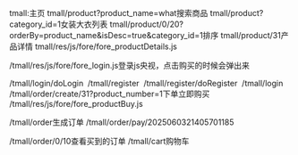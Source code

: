 tmall:主页
tmall/product?product_name=what搜索商品
tmall/product?category_id=1女装大衣列表
tmall/product/0/20?orderBy=product_name&isDesc=true&category_id=1排序
tmall/product/31产品详情
tmall/res/js/fore/fore_productDetails.js

/tmall/res/js/fore/fore_login.js登录js央视，点击购买的时候会弹出来

/tmall/login/doLogin
 /tmall/register
 /tmall/register/doRegister
 /tmall/login
 
/tmall/order/create/31?product_number=1下单立即购买
/tmall/res/js/fore/fore_productBuy.js

/tmall/order生成订单
/tmall/order/pay/2025060321405701185

/tmall/order/0/10查看买到的订单
/tmall/cart购物车

